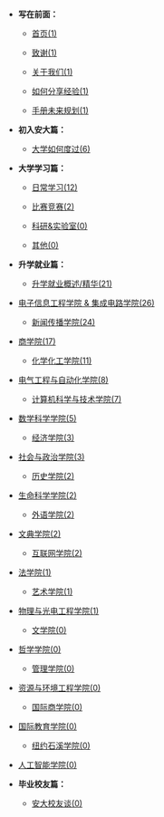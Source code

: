 - **写在前面：**

  - [首页(1)](https://ahuer-leaplap.github.io/Impart-Inherit/)

  - [致谢(1)](Preface/zhixie.md)

  - [关于我们(1)](Preface/about.md)

  - [如何分享经验(1)](Preface/fenxiang.md)

  - [手册未来规划(1)](Preface/future.md)
- **初入安大篇：**

  - [大学如何度过(6)](Golden-years/README.md)
- **大学学习篇：**

  - [日常学习(12)](大学学习/日常学习/README.md)

  - [比赛竞赛(2)](大学学习/比赛/README.md)

  - [科研&实验室(0)](大学学习/科研/README.md)

  - [其他(0)](大学学习/其他/README.md)
- **升学就业篇：**

  - [升学就业概述/精华(21)](升学就业/升学就业概述/README.md)
- [电子信息工程学院 & 集成电路学院(26)](升学就业/电子信息工程学院/README.md)
  - [新闻传播学院(24)](升学就业/新闻传播学院/README.md)
- [商学院(17)](升学就业/商学院/README.md)
  - [化学化工学院(11)](升学就业/化学化工学院/README.md)
- [电气工程与自动化学院(8)](升学就业/电气工程与自动化学院/README.md)
  - [计算机科学与技术学院(7)](升学就业/计算机科学与技术学院/README.md)
- [数学科学学院(5)](升学就业/数学科学学院/README.md)
  - [经济学院(3)](升学就业/经济学院/README.md)
- [社会与政治学院(3)](升学就业/社会与政治学院/README.md)
  - [历史学院(2)](升学就业/历史学院/README.md)
- [生命科学学院(2)](升学就业/生命科学学院/README.md)
  - [外语学院(2)](升学就业/外语学院/README.md)
- [文典学院(2)](升学就业/文典学院/README.md)
  - [互联网学院(2)](升学就业/互联网学院/README.md)
- [法学院(1)](升学就业/法学院/README.md)
  - [艺术学院(1)](升学就业/艺术学院/README.md)
- [物理与光电工程学院(1)](升学就业/物理与光电工程学院/README.md)
  - [文学院(0)](升学就业/文学院/README.md)
- [哲学学院(0)](升学就业/哲学学院/README.md)
  - [管理学院(0)](升学就业/管理学院/README.md)
- [资源与环境工程学院(0)](升学就业/资源与环境工程学院/README.md)
  - [国际商学院(0)](升学就业/国际商学院/README.md)
- [国际教育学院(0)](升学就业/国际教育学院/README.md)
  - [纽约石溪学院(0)](升学就业/纽约石溪学院/README.md)
- [人工智能学院(0)](升学就业/人工智能学院/README.md)
- **毕业校友篇：**

  - [安大校友谈(0)](安大校友谈/README.md)

⠀

⠀

